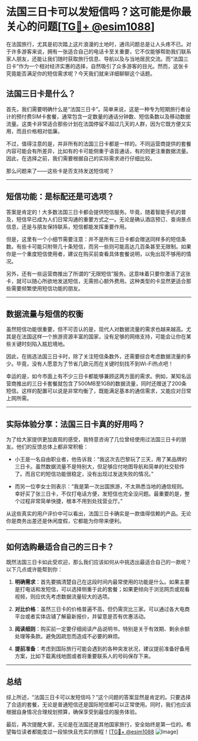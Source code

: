 # 法国三日卡可以发短信吗？这可能是你最关心的问题[[TG💪+ @esim1088](https://t.me/s/esim1088)]

在法国旅行，尤其是初次踏上这片浪漫的土地时，通讯问题总是让人头疼不已。对于许多游客来说，拥有一张适合自己的电话卡至关重要，它不仅能够帮助我们联系家人朋友，还能让我们随时获取旅行信息、导航以及与当地居民交流。而“法国三日卡”作为一个相对经济实惠的选择，自然吸引了众多游客的目光。然而，这张卡究竟能否满足你的短信需求呢？今天我们就来详细聊聊这个话题。

## 法国三日卡是什么？

首先，我们需要明确什么是“法国三日卡”。简单来说，这是一种专为短期旅行者设计的预付费SIM卡套餐，通常包含一定数量的通话分钟数、短信条数以及移动数据流量。这类卡非常适合那些计划在法国停留不超过几天的人群，因为它既方便又实用，而且价格相对低廉。

不过，值得注意的是，并非所有的法国三日卡都是一样的。不同运营商提供的套餐内容可能会有所差异，比如有的卡可能侧重于语音通话，有的则更注重数据流量。因此，在选择之前，我们需要根据自己的实际需求进行仔细比较。

那么问题来了——这些卡是否支持发送短信呢？

---

## 短信功能：是标配还是可选项？

答案是肯定的！大多数法国三日卡都会提供短信服务。毕竟，随着智能手机的普及，短信早已成为人们日常沟通的重要方式之一。无论是确认酒店预订、查询景点信息，还是与朋友保持联系，短信都能发挥重要作用。

但是，这里有一个小细节需要注意：并不是所有三日卡都会赠送同样多的短信条数。有些卡可能只附带几十条短信，而另一些则可能高达几百条甚至无限制。如果你是一个重度短信使用者，建议在购买前查看具体套餐说明，以免出现不够用的情况。

另外，还有一些运营商推出了所谓的“无限短信”服务。这意味着只要你激活了这张卡，就可以随心所欲地发送短信，无需担心额外费用。这种类型的卡显然更适合那些需要频繁使用短信功能的朋友。

---

## 数据流量与短信的权衡

虽然短信功能很重要，但不可否认的是，现代人对数据流量的需求也越来越高。尤其是在法国这样一个旅游资源丰富的国家，没有足够的网络支持，可能会让你在某些关键时刻陷入尴尬境地。

因此，在挑选法国三日卡时，除了关注短信条数外，还需要综合考虑数据流量的多少。毕竟，没有人愿意为了节省几欧元而在关键时刻找不到Wi-Fi热点吧！

幸运的是，如今市面上有不少三日卡都能够兼顾这两方面的需求。例如，某知名运营商推出的三日卡套餐就包含了500MB至1GB的数据流量，同时还赠送了200条短信。这样的配置可以说是非常均衡了，既能满足基本的通信需求，又能应对日常上网所需。

---

## 实际体验分享：法国三日卡真的好用吗？

为了给大家提供更加直观的感受，我特意咨询了几位曾经使用过法国三日卡的朋友。他们的反馈总体上都非常积极：

- 小王是一名自由职业者，他告诉我：“我这次去巴黎玩了三天，用了某品牌的三日卡。虽然数据流量不是特别大，但足够应付地图导航和简单的社交软件了。而且它的短信功能很稳定，没有出现过发送失败的情况。”
  
- 而另一位李女士则表示：“我是第一次出国旅游，不太熟悉当地的通信规则。幸好买了张三日卡，不仅打电话方便，发短信也完全没问题。最重要的是，整个过程非常简单快捷，根本不用到处找营业厅。”

从这些真实的用户评价中可以看出，法国三日卡确实是一款值得信赖的产品。无论你是商务出差还是休闲度假，它都能为你带来便利。

---

## 如何选购最适合自己的三日卡？

既然法国三日卡如此受欢迎，那么我们应该如何从中挑选出最适合自己的一款呢？以下几点或许能帮到你：

1. **明确需求**：首先要搞清楚自己在这段时间内最常使用的功能是什么。如果主要是打电话和发短信，可以选择侧重于此的套餐；如果更倾向于浏览网页或观看视频，则应优先考虑数据流量较大的选项。

2. **对比价格**：虽然三日卡的价格普遍不高，但仍需货比三家。可以通过各大电商平台或者实体店铺了解最新报价，并留意是否有优惠活动。

3. **阅读细则**：购买前一定要仔细阅读产品说明书，特别是关于有效期、剩余余额处理等条款。避免因疏忽而造成不必要的麻烦。

4. **提前准备**：考虑到国际旅行可能会遇到的各种突发状况，建议提前准备好备用方案，比如下载离线地图或者将重要联系人的号码保存下来。

---

## 总结

综上所述，“法国三日卡可以发短信吗？”这个问题的答案显然是肯定的。只要选择了合适的套餐，无论是普通短信还是国际短信都可以正常使用。同时，我们也应该根据自身情况合理规划预算，确保享受到最佳的服务体验。

最后，再次提醒大家，无论是在法国还是其他国家旅行，安全始终是第一位的。希望每位读者都能度过一段愉快且充实的旅程！[[TG💪+ @esim1088](https://t.me/s/esim1088) ![Image](https://i.postimg.cc/4NQfJmqS/Snipaste-2025-05-13-00-14-12.png)]
